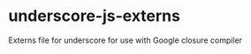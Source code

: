 underscore-js-externs
=====================

Externs file for underscore for use with Google closure compiler